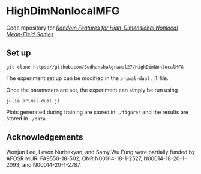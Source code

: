 # HighDimNonlocalMFG

Code repository for [*Random Features for High-Dimensional Nonlocal Mean-Field Games*]().

## Set up 
``` 
git clone https://github.com/SudhanshuAgrawal27/HighDimNonlocalMFG
```

The experiment set up can be modified in the `primal-dual.jl` file. 

Once the parameters are set, the experiment can simply be run using 
```
julia primal-dual.jl
```
Plots generated during training are stored in `./figures` and the results are stored in `./data`. 
<!-- 
## Reference

Please cite as  

    @article{,
      title = {},
      year = {2022},
      journal = {},
      author = {},
      issue = {},
      volume = {},
      url = {},
      pages = {}
    } -->

## Acknowledgements 
Wonjun Lee, Levon Nurbekyan, and Samy Wu Fung were partially funded by AFOSR MURI FA9550-18-502, ONR N00014-18-1-2527, N00014-18-20-1-2093, and N00014-20-1-2787.


